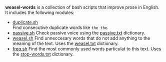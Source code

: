 **weasel-words** is a collection of bash scripts that improve prose in English. It includes the following modules:

- [duplicate.sh](https://github.com/denten/weasel-words/blob/master/duplicate.sh)  
   Find consecutive duplicate words like `the the`.
- [passive.sh](https://github.com/denten/weasel-words/blob/master/passive.sh) 
    Check passive voice using the [passive.txt](https://github.com/denten/weasel-words/blob/master/passive.txt) dictionary.
- [weasel.sh](https://github.com/denten/weasel-words/blob/master/weasel.sh)
    Find unneccesary words that do not add anything to the meaning of the text. Uses the [weasel.txt]( https://github.com/denten/weasel-words/blob/master/passive.txt) dictionary.
- [freq.sh](https://github.com/denten/weasel-words/blob/master/freq.sh)
    Find the most commonly used words particulat to this text. Uses the [stop-words.txt](ttps://github.com/denten/weasel-words/blob/master/passive.txt) dictionary.
